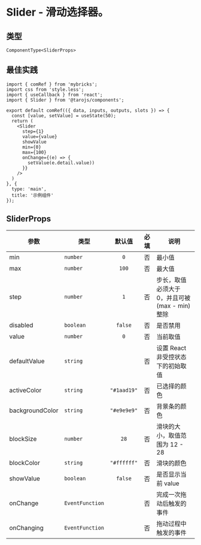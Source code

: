 # Slider - 滑动选择器。

## 类型
```tsx
ComponentType<SliderProps>
```

## 最佳实践
```render
import { comRef } from 'mybricks';
import css from 'style.less';
import { useCallback } from 'react';
import { Slider } from '@tarojs/components';

export default comRef(({ data, inputs, outputs, slots }) => {
  const [value, setValue] = useState(50);
  return (
    <Slider
      step={1}
      value={value}
      showValue
      min={0}
      max={100}
      onChange={(e) => {
        setValue(e.detail.value))
      }}
    />
  )
}, {
  type: 'main',
  title: '示例组件'
});
```

## SliderProps

| 参数 | 类型 | 默认值 | 必填 | 说明 |
| --- | --- | :---: | :---: | --- |
| min | `number` | `0` | 否 | 最小值 |
| max | `number` | `100` | 否 | 最大值 |
| step | `number` | `1` | 否 | 步长，取值必须大于 0，并且可被(max - min)整除 |
| disabled | `boolean` | `false` | 否 | 是否禁用 |
| value | `number` | `0` | 否 | 当前取值 |
| defaultValue | `string` |  | 否 | 设置 React 非受控状态下的初始取值 |
| activeColor | `string` | `"#1aad19"` | 否 | 已选择的颜色 |
| backgroundColor | `string` | `"#e9e9e9"` | 否 | 背景条的颜色 |
| blockSize | `number` | `28` | 否 | 滑块的大小，取值范围为 12 - 28 |
| blockColor | `string` | `"#ffffff"` | 否 | 滑块的颜色 |
| showValue | `boolean` | `false` | 否 | 是否显示当前 value |
| onChange | `EventFunction` |  | 否 | 完成一次拖动后触发的事件 |
| onChanging | `EventFunction` |  | 否 | 拖动过程中触发的事件 |